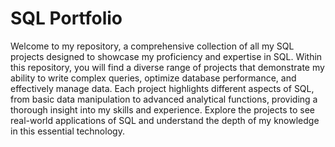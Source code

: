 # SQL Portfolio

Welcome to my repository, a comprehensive collection of all my SQL projects designed to showcase my proficiency and expertise in SQL. Within this repository, you will find a diverse range of projects that demonstrate my ability to write complex queries, optimize database performance, and effectively manage data. Each project highlights different aspects of SQL, from basic data manipulation to advanced analytical functions, providing a thorough insight into my skills and experience. Explore the projects to see real-world applications of SQL and understand the depth of my knowledge in this essential technology.

